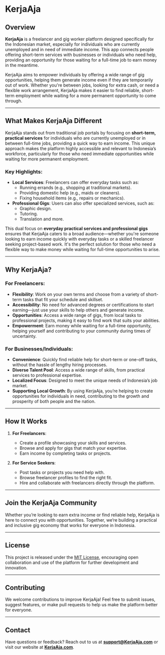 # KerjaAja

## Overview
**KerjaAja** is a freelancer and gig worker platform designed specifically for the Indonesian market, especially for individuals who are currently unemployed and in need of immediate income. This app connects people offering short-term services with businesses or individuals who need help, providing an opportunity for those waiting for a full-time job to earn money in the meantime.

KerjaAja aims to empower individuals by offering a wide range of gig opportunities, helping them generate income even if they are temporarily out of work. Whether you're between jobs, looking for extra cash, or need a flexible work arrangement, KerjaAja makes it easier to find reliable, short-term employment while waiting for a more permanent opportunity to come through.

---

## What Makes KerjaAja Different
KerjaAja stands out from traditional job portals by focusing on **short-term, practical services** for individuals who are currently unemployed or in between full-time jobs, providing a quick way to earn income. This unique approach makes the platform highly accessible and relevant to Indonesia’s workforce, particularly for those who need immediate opportunities while waiting for more permanent employment.

### Key Highlights:
- **Local Services**: Freelancers can offer everyday tasks such as:
  - Running errands (e.g., shopping at traditional markets).
  - Providing domestic help (e.g., maids or cleaners).
  - Fixing household items (e.g., repairs or mechanics).
- **Professional Gigs**: Users can also offer specialized services, such as:
  - Graphic design.
  - Tutoring.
  - Translation and more.

This dual focus on **everyday practical services and professional gigs** ensures that KerjaAja caters to a broad audience—whether you're someone looking to earn income quickly with everyday tasks or a skilled freelancer seeking project-based work. It's the perfect solution for those who need a flexible way to make money while waiting for full-time opportunities to arise.

---

## Why KerjaAja?

### For Freelancers:
- **Flexibility**: Work on your own terms and choose from a variety of short-term tasks that fit your schedule and skillset.
- **Accessibility**: No need for advanced degrees or certifications to start earning—just use your skills to help others and generate income.
- **Opportunities**: Access a wide range of gigs, from local tasks to professional projects, making it easy to find work that suits your abilities.
- **Empowerment**: Earn money while waiting for a full-time opportunity, helping yourself and contributing to your community during times of uncertainty.

### For Businesses/Individuals:
- **Convenience**: Quickly find reliable help for short-term or one-off tasks, without the hassle of lengthy hiring processes.
- **Diverse Talent Pool**: Access a wide range of skills, from practical services to professional expertise.
- **Localized Focus**: Designed to meet the unique needs of Indonesia’s job market.
- **Supporting Local Growth**: By using KerjaAja, you’re helping to create opportunities for individuals in need, contributing to the growth and prosperity of both people and the nation.

---

## How It Works

1. **For Freelancers**:
   - Create a profile showcasing your skills and services.
   - Browse and apply for gigs that match your expertise.
   - Earn income by completing tasks or projects.

2. **For Service Seekers**:
   - Post tasks or projects you need help with.
   - Browse freelancer profiles to find the right fit.
   - Hire and collaborate with freelancers directly through the platform.

---

## Join the KerjaAja Community
Whether you’re looking to earn extra income or find reliable help, KerjaAja is here to connect you with opportunities. Together, we’re building a practical and inclusive gig economy that works for everyone in Indonesia.

---

## License
This project is released under the [MIT License](LICENSE), encouraging open collaboration and use of the platform for further development and innovation.

---

## Contributing
We welcome contributions to improve KerjaAja! Feel free to submit issues, suggest features, or make pull requests to help us make the platform better for everyone.

---

## Contact
Have questions or feedback? Reach out to us at **support@KerjaAja.com** or visit our website at **[KerjaAja.com](http://KerjaAja.com)**.
